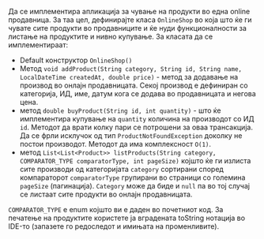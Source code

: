 Да се имплементира апликација за чување на продукти во една online продавница. За таа цел, дефинирајте класа `OnlineShop` во која што ќе ги чувате сите продукти во продавниците и ќе нуди функционалности за листање на продуктите и нивно купување. За класата да се имплементираат:

- Default конструктор `OnlineShop()`
- Метод `void addProduct(String category, String id, String name, LocalDateTime createdAt, double price)` - метод за додавање на производ во онлајн продавницата. Секој производ е дефиниран со категорија, ИД, име, датум кога се додава во продавницата и негова цена.
- метод `double buyProduct(String id, int quantity)` - што ќе имплементира купување на `quantity` количина на производот со ИД `id`. Методот да врати колку пари се потрошени за оваа трансакција. Да се фрли исклучок од тип `ProductNotFoundException` доколку не постои производот. Методот да има комплексност `О(1)`.
- метод `List<List<Product>> listProducts(String category, COMPARATOR_TYPE comparatorType, int pageSize)` којшто ќе ги излиста сите производи од категоријата `category` сортирани според компараторот `comparatorType` групирани во страници со големина `pageSize` (пагинација). `Category` може да биде и `null` па во тој случај се листаат сите продукти во онлајн продавницата.

`COMPARATOR_TYPE` е еnum којшто ви е даден во почетниот код. За печатење на продуктите користете ја вградената toString нотација во IDE-то (запазете го редоследот и имињата на променливите).